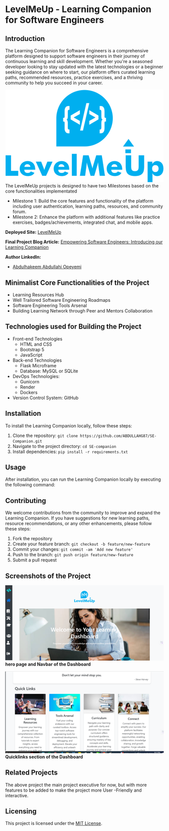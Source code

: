 # LevelMeUp - Learning Companion for Software Engineers

## Introduction
The Learning Companion for Software Engineers is a comprehensive platform designed to support software engineers in their journey of continuous learning and skill development. Whether you're a seasoned developer looking to stay updated with the latest technologies or a beginner seeking guidance on where to start, our platform offers curated learning paths, recommended resources, practice exercises, and a thriving community to help you succeed in your career.


![logo](https://github.com/ABDULLAHG87/SE-Companion/blob/main/apps/static/img/logo.png)
The LevelMeUp projects is designed to have two Milestones based on the core functionalities implementated 

* Milestone 1: Build the core features and functionality of the platform including user authentication, learning paths, resources, and community forum.
* Milestone 2: Enhance the platform with additional features like practice exercises, badges/achievements, integrated chat, and mobile apps.

**Deployed Site:** [LevelMeUp](https://levelme-up.onrender.com/)

**Final Project Blog Article:** [Empowering Software Engineers: Introducing our Learning Companion](https://www.linkedin.com/pulse/learning-resource-hub-abdullahi-abdulhakeem-mpk2f)

**Author LinkedIn:**
- [Abdulhakeem Abdullahi Opeyemi](https://www.linkedin.com/in/abdullahi-abdulhakeem-opeyemi/)

## Minimalist Core Functionalities of the Project
* Learning Resources Hub
* Well Trailored Software Engineering Roadmaps
* Software Engineering Tools Arsenal
* Building Learning Network through Peer and Mentors Collaboration

## Technologies used for Building the Project
* Front-end Technologies
  * HTML and CSS
  * Bootstrap 5
  * JavaScript
* Back-end Technologies
  * Flask Microframe
  * Database: MySQL or SQLite
* DevOps Technologies:
  * Gunicorn
  * Render
  * Dockers
* Version Control System: GitHub

## Installation
To install the Learning Companion locally, follow these steps:
1. Clone the repository: `git clone https://github.com/ABDULLAHG87/SE-Companion.git`
2. Navigate to the project directory: `cd SE-companion`
3. Install dependencies: `pip install -r requirements.txt`

## Usage
After installation, you can run the Learning Companion locally by executing the following command:

## Contributing
We welcome contributions from the community to improve and expand the Learning Companion. If you have suggestions for new learning paths, resource recommendations, or any other enhancements, please follow these steps:
1. Fork the repository
2. Create your feature branch: `git checkout -b feature/new-feature`
3. Commit your changes: `git commit -am 'Add new feature'`
4. Push to the branch: `git push origin feature/new-feature`
5. Submit a pull request

## Screenshots of the Project
!["Screenshot of the LevelMeUp Dashboard"](https://github.com/ABDULLAHG87/SE-Companion/blob/main/apps/static/img/screenshot/dashboard%20screen.PNG)
**hero page and Navbar of the Dashboard**

!["Quicklinks of the Dashboard"](https://github.com/ABDULLAHG87/SE-Companion/blob/main/apps/static/img/screenshot/dashboard2.PNG)
**Quicklinks section of the Dashboard**

## Related Projects
The above project the main project executive for now, but with more features to be added to make the project more User -Friendly and interactive.

## Licensing
This project is licensed under the [MIT License](LICENSE).
